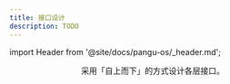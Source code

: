 ```yaml
---
title: 接口设计
description: TODO
---
```


import Header from '@site/docs/pangu-os/_header.md';

<Header />


采用「自上而下」的方式设计各层接口。
